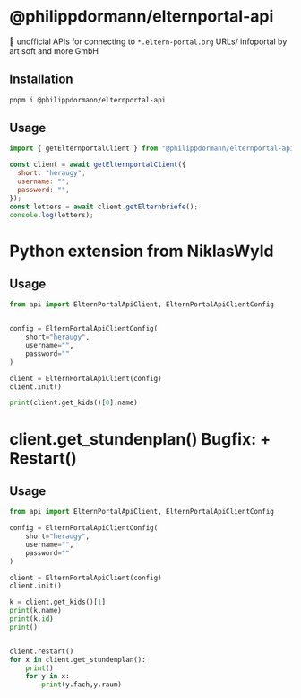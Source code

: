 # @philippdormann/elternportal-api
🔌 unofficial APIs for connecting to `*.eltern-portal.org` URLs/ infoportal by art soft and more GmbH

## Installation
```bash
pnpm i @philippdormann/elternportal-api
```
## Usage
```js
import { getElternportalClient } from "@philippdormann/elternportal-api";

const client = await getElternportalClient({
  short: "heraugy",
  username: "",
  password: "",
});
const letters = await client.getElternbriefe();
console.log(letters);
```

# Python extension from NiklasWyld

## Usage
```py
from api import ElternPortalApiClient, ElternPortalApiClientConfig


config = ElternPortalApiClientConfig(
    short="heraugy",
    username="",
    password=""
)

client = ElternPortalApiClient(config)
client.init()

print(client.get_kids()[0].name)
````
# client.get_stundenplan() Bugfix: + Restart() 

## Usage
```py
from api import ElternPortalApiClient, ElternPortalApiClientConfig

config = ElternPortalApiClientConfig(
    short="heraugy",
    username="",
    password=""
)

client = ElternPortalApiClient(config)
client.init()

k = client.get_kids()[1]
print(k.name)
print(k.id)
print()


client.restart()
for x in client.get_stundenplan():
    print()
    for y in x:
        print(y.fach,y.raum)
````

